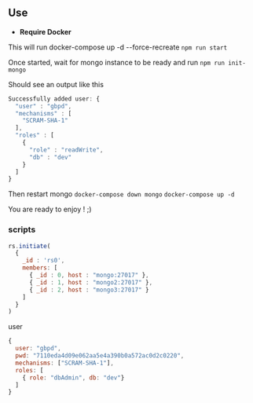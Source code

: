 ## Use
* **Require Docker**

This will run docker-compose up -d --force-recreate
`npm run start`

Once started, wait for mongo instance to be ready and run
`npm run init-mongo`

Should see an output like this
```js
Successfully added user: {
  "user" : "gbpd",
  "mechanisms" : [
    "SCRAM-SHA-1"
  ],
  "roles" : [
    {
      "role" : "readWrite",
      "db" : "dev"
    }
  ]
}
```

Then restart mongo
`docker-compose down mongo`
`docker-compose up -d`


You are ready to enjoy ! ;)


### scripts
```js
rs.initiate(
  {
    _id : 'rs0',
    members: [
      { _id : 0, host : "mongo:27017" },
      { _id : 1, host : "mongo2:27017" },
      { _id : 2, host : "mongo3:27017" }
    ]
  }
)
```


user
```js
{
  user: "gbpd",
  pwd: "7110eda4d09e062aa5e4a390b0a572ac0d2c0220",
  mechanisms: ["SCRAM-SHA-1"],
  roles: [
    { role: "dbAdmin", db: "dev"}
  ]
}
```
